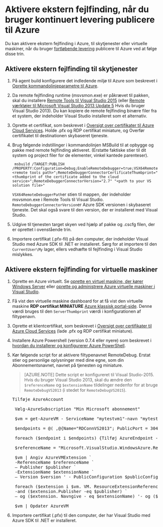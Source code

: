 <properties
    pageTitle="Aktivere ekstern fejlfinding med kontinuert levering | Microsoft Azure"
    description="Lær, hvordan du aktiverer remote fejlfinding, når du bruger kontinuert levering skal installeres til Azure"
    services="cloud-services"
    documentationCenter=".net"
    authors="TomArcher"
    manager="douge"
    editor=""/>

<tags
    ms.service="cloud-services"
    ms.workload="infrastructure-services"
    ms.tgt_pltfrm="vm-multiple"
    ms.devlang="dotnet"
    ms.topic="article"
    ms.date="08/15/2016"
    ms.author="tarcher"/>

# <a name="enable-remote-debugging-when-using-continuous-delivery-to-publish-to-azure"></a>Aktivere ekstern fejlfinding, når du bruger kontinuert levering publicere til Azure

Du kan aktivere ekstern fejlfinding i Azure, til skytjenester eller virtuelle maskiner, når du bruger [fortløbende levering](cloud-services-dotnet-continuous-delivery.md) publicere til Azure ved at følge disse trin.

## <a name="enabling-remote-debugging-for-cloud-services"></a>Aktivere ekstern fejlfinding til skytjenester

1. På agent build konfigurere det indledende miljø til Azure som beskrevet i [Oprette kommandolinjeparametre til Azure](http://msdn.microsoft.com/library/hh535755.aspx).
2. Da remote fejlfinding runtime (msvsmon.exe) er påkrævet til pakken, skal du installere [Remote Tools til Visual Studio 2015](http://www.microsoft.com/en-us/download/details.aspx?id=48155) (eller [Remote værktøjer til Microsoft Visual Studio 2013 Update 5](https://www.microsoft.com/en-us/download/details.aspx?id=48156) Hvis du bruger Visual Studio 2013). Du kan kopiere de remote fejlfinding binære filer fra et system, der indeholder Visual Studio installeret som et alternativ.
3. Oprette et certifikat, som beskrevet i [Oversigt over certifikater til Azure Cloud Services](cloud-services-certs-create.md). Holde .pfx og RDP certifikat miniature, og Overfør certifikatet til destinationen skybaseret tjeneste.
4. Brug følgende indstillinger i kommandolinjen MSBuild til at opbygge og pakke med remote fejlfinding aktiveret. (Erstatte faktiske stier til dit system og project filer for de elementer, vinkel kantede parenteser).

        msbuild /TARGET:PUBLISH /PROPERTY:Configuration=Debug;EnableRemoteDebugger=true;VSX64RemoteDebuggerPath="<remote tools path>";RemoteDebuggerConnectorCertificateThumbprint="<thumbprint of the certificate added to the cloud service>";RemoteDebuggerConnectorVersion="2.7" "<path to your VS solution file>"

    `VSX64RemoteDebuggerPath`er stien til mappen, der indeholder msvsmon.exe i Remote Tools til Visual Studio.
    `RemoteDebuggerConnectorVersion`er Azure SDK versionen i skybaseret tjeneste. Det skal også svare til den version, der er installeret med Visual Studio.

5. Udgive til tjenesten target skyen ved hjælp af pakke og .cscfg filen, der er oprettet i ovenstående trin.
6. Importere certifikat (.pfx-fil) på den computer, der indeholder Visual Studio med Azure SDK til .NET er installeret. Sørg for at importere til den `CurrentUser\My` lager, ellers vedhæfte til fejlfinding i Visual Studio mislykkes.

## <a name="enabling-remote-debugging-for-virtual-machines"></a>Aktivere ekstern fejlfinding for virtuelle maskiner

1. Oprette en Azure virtuelt. Se [oprette en virtuel maskine, der kører Windows Server](../virtual-machines/virtual-machines-windows-hero-tutorial.md) eller [oprette og administrere Azure virtuelle maskiner i Visual Studio](../virtual-machines/virtual-machines-windows-classic-manage-visual-studio.md).
2. Få vist den virtuelle maskine dashboard for at få vist den virtuelle maskine **RDP certifikat MINIATURE** [Azure klassisk portal-side](http://go.microsoft.com/fwlink/p/?LinkID=269851). Denne værdi bruges til den `ServerThumbprint` værdi i konfigurationen af filtypenavn.
3. Oprette et klientcertifikat, som beskrevet i [Oversigt over certifikater til Azure Cloud Services](cloud-services-certs-create.md) (lade .pfx og RDP certifikat miniature).
4. Installere Azure Powershell (version 0.7.4 eller nyere) som beskrevet i [hvordan du installerer og konfigurerer Azure PowerShell](../powershell-install-configure.md).
5. Kør følgende script for at aktivere filtypenavnet RemoteDebug. Erstat stier og personlige oplysninger med dine egne, som din Abonnementsnavnet, navnet på tjenesten og miniature.

    >[AZURE.NOTE] Dette script er konfigureret til Visual Studio-2015. Hvis du bruger Visual Studio 2013, skal du ændre den `$referenceName` og `$extensionName` tildelinger nedenfor for at bruge `RemoteDebugVS2013` (i stedet for `RemoteDebugVS2015`).

    <pre>
   Tilføje AzureAccount

    Vælg-AzureSubscription "Min Microsoft abonnement"

    $vm = get-AzureVM - ServiceName "mytestvm1"-navn "mytestvm1"

    $endpoints = @( ,@{Name="RDConnVS2013"; PublicPort = 30400; PrivatePort = 30398} ,@{Name="RDFwdrVS2013"; PublicPort = 31400; PrivatePort = 31398})  

    foreach ($endpoint i $endpoints) {Tilføj AzureEndpoint - VM $vm-navngive $endpoint. Name - protokollen tcp - PublicPort $endpoint. PublicPort – Lokalport $endpoint. PrivatePort}

    $referenceName = "Microsoft.VisualStudio.WindowsAzure.RemoteDebug.RemoteDebugVS2015" $publisher = "Microsoft.VisualStudio.WindowsAzure.RemoteDebug" $extensionName = "RemoteDebugVS2015" $version = "1.*" $publicConfiguration = "<PublicConfig>< Connector.Enabled > SAND < /Connector.Enabled ><ClientThumbprint>56D7D1B25B472268E332F7FC0C87286458BFB6B2</ClientThumbprint><ServerThumbprint>E7DCB00CB916C468CC3228261D6E4EE45C8ED3C6</ServerThumbprint><ConnectorPort>30398</ConnectorPort><ForwarderPort>31398</ForwarderPort></PublicConfig>"

    $vm | Angiv AzureVMExtension `
    -ReferenceName $referenceName ` 
    – Publisher $publisher `
    -ExtensionName $extensionName ` 
    – Version $version ' - PublicConfiguration $publicConfiguration

    foreach ($extension i $vm. VM. ResourceExtensionReferences) {Hvis (($extension. Referencenavn – eq $referenceName) `
    -and ($extension.Publisher -eq $publisher) ` 
    – og ($extension. Navngive - eq $extensionName) '- og ($extension. Version - eq $version)) {$extension. ResourceExtensionParameterValues [0]. Nøgle = 'config.txt' sideskift}}

    $vm | Opdater AzureVM </pre>

6. Importere certifikat (.pfx) til den computer, der har Visual Studio med Azure SDK til .NET er installeret.
